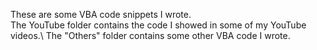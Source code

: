 These are some VBA code snippets I wrote.\
The YouTube folder contains the code I showed in some of my YouTube videos.\ 
The "Others" folder contains some other VBA code I wrote.
